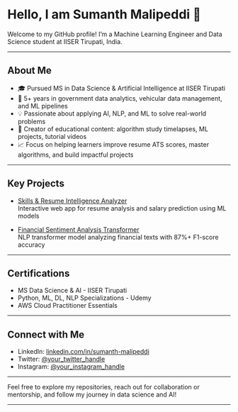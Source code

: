 # Hello, I am Sumanth Malipeddi 👋

Welcome to my GitHub profile! I’m a Machine Learning Engineer and Data Science student at IISER Tirupati, India.

---

## About Me

- 🎓 Pursued MS in Data Science & Artificial Intelligence at IISER Tirupati  
- 🚀 5+ years in government data analytics, vehicular data management, and ML pipelines  
- 💡 Passionate about applying AI, NLP, and ML to solve real-world problems  
- 🎥 Creator of educational content: algorithm study timelapses, ML projects, tutorial videos  
- 📈 Focus on helping learners improve resume ATS scores, master algorithms, and build impactful projects  

---

## Key Projects

- [Skills & Resume Intelligence Analyzer](your_project_link)  
  Interactive web app for resume analysis and salary prediction using ML models  

- [Financial Sentiment Analysis Transformer](your_project_link)  
  NLP transformer model analyzing financial texts with 87%+ F1-score accuracy  

---

## Certifications

- MS Data Science & AI - IISER Tirupati  
- Python, ML, DL, NLP Specializations - Udemy  
- AWS Cloud Practitioner Essentials   

---

## Connect with Me

- LinkedIn: [linkedin.com/in/sumanth-malipeddi](https://linkedin.com/in/sumanth-malipeddi)  
- Twitter: [@your_twitter_handle](https://twitter.com/your_twitter_handle)  
- Instagram: [@your_instagram_handle](https://instagram.com/your_instagram_handle)  

---

Feel free to explore my repositories, reach out for collaboration or mentorship, and follow my journey in data science and AI!

---
